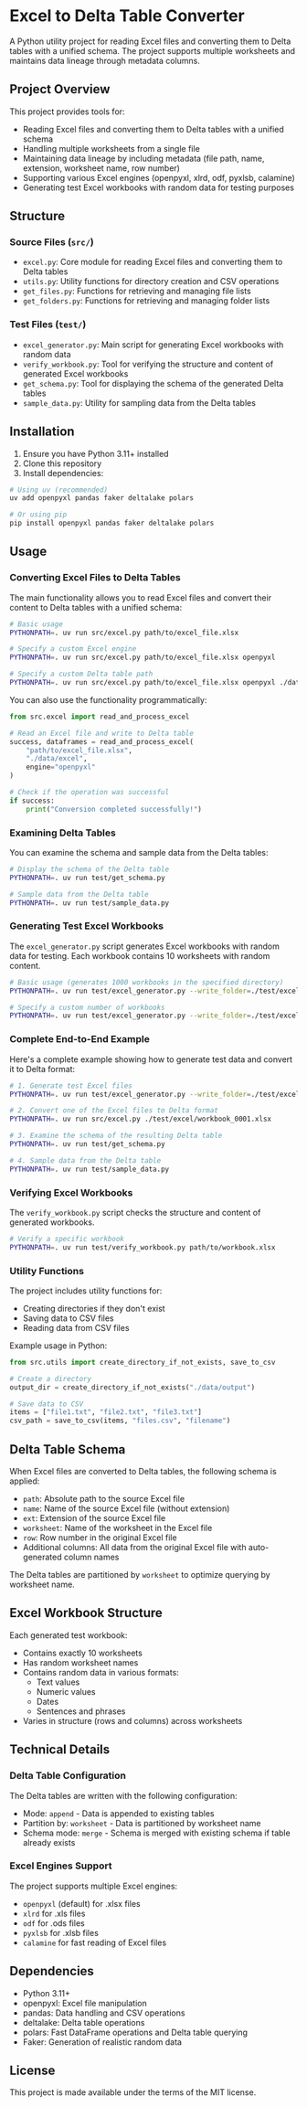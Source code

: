 # Excel to Delta Table Converter

A Python utility project for reading Excel files and converting them to Delta tables with a unified schema. The project supports multiple worksheets and maintains data lineage through metadata columns.

## Project Overview

This project provides tools for:
- Reading Excel files and converting them to Delta tables with a unified schema
- Handling multiple worksheets from a single file
- Maintaining data lineage by including metadata (file path, name, extension, worksheet name, row number)
- Supporting various Excel engines (openpyxl, xlrd, odf, pyxlsb, calamine)
- Generating test Excel workbooks with random data for testing purposes

## Structure

### Source Files (`src/`)

- `excel.py`: Core module for reading Excel files and converting them to Delta tables
- `utils.py`: Utility functions for directory creation and CSV operations
- `get_files.py`: Functions for retrieving and managing file lists
- `get_folders.py`: Functions for retrieving and managing folder lists

### Test Files (`test/`)

- `excel_generator.py`: Main script for generating Excel workbooks with random data
- `verify_workbook.py`: Tool for verifying the structure and content of generated Excel workbooks
- `get_schema.py`: Tool for displaying the schema of the generated Delta tables
- `sample_data.py`: Utility for sampling data from the Delta tables

## Installation

1. Ensure you have Python 3.11+ installed
2. Clone this repository
3. Install dependencies:

```bash
# Using uv (recommended)
uv add openpyxl pandas faker deltalake polars

# Or using pip
pip install openpyxl pandas faker deltalake polars
```

## Usage

### Converting Excel Files to Delta Tables

The main functionality allows you to read Excel files and convert their content to Delta tables with a unified schema:

```bash
# Basic usage
PYTHONPATH=. uv run src/excel.py path/to/excel_file.xlsx

# Specify a custom Excel engine
PYTHONPATH=. uv run src/excel.py path/to/excel_file.xlsx openpyxl

# Specify a custom Delta table path
PYTHONPATH=. uv run src/excel.py path/to/excel_file.xlsx openpyxl ./data/custom_delta
```

You can also use the functionality programmatically:

```python
from src.excel import read_and_process_excel

# Read an Excel file and write to Delta table
success, dataframes = read_and_process_excel(
    "path/to/excel_file.xlsx", 
    "./data/excel", 
    engine="openpyxl"
)

# Check if the operation was successful
if success:
    print("Conversion completed successfully!")
```

### Examining Delta Tables

You can examine the schema and sample data from the Delta tables:

```bash
# Display the schema of the Delta table
PYTHONPATH=. uv run test/get_schema.py

# Sample data from the Delta table
PYTHONPATH=. uv run test/sample_data.py
```

### Generating Test Excel Workbooks

The `excel_generator.py` script generates Excel workbooks with random data for testing. Each workbook contains 10 worksheets with random content.

```bash
# Basic usage (generates 1000 workbooks in the specified directory)
PYTHONPATH=. uv run test/excel_generator.py --write_folder=./test/excel

# Specify a custom number of workbooks
PYTHONPATH=. uv run test/excel_generator.py --write_folder=./test/excel --num_workbooks=50
```

### Complete End-to-End Example

Here's a complete example showing how to generate test data and convert it to Delta format:

```bash
# 1. Generate test Excel files
PYTHONPATH=. uv run test/excel_generator.py --write_folder=./test/excel --num_workbooks=10

# 2. Convert one of the Excel files to Delta format
PYTHONPATH=. uv run src/excel.py ./test/excel/workbook_0001.xlsx

# 3. Examine the schema of the resulting Delta table
PYTHONPATH=. uv run test/get_schema.py

# 4. Sample data from the Delta table
PYTHONPATH=. uv run test/sample_data.py
```

### Verifying Excel Workbooks

The `verify_workbook.py` script checks the structure and content of generated workbooks.

```bash
# Verify a specific workbook
PYTHONPATH=. uv run test/verify_workbook.py path/to/workbook.xlsx
```

### Utility Functions

The project includes utility functions for:

- Creating directories if they don't exist
- Saving data to CSV files
- Reading data from CSV files

Example usage in Python:

```python
from src.utils import create_directory_if_not_exists, save_to_csv

# Create a directory
output_dir = create_directory_if_not_exists("./data/output")

# Save data to CSV
items = ["file1.txt", "file2.txt", "file3.txt"]
csv_path = save_to_csv(items, "files.csv", "filename")
```

## Delta Table Schema

When Excel files are converted to Delta tables, the following schema is applied:

- `path`: Absolute path to the source Excel file
- `name`: Name of the source Excel file (without extension)
- `ext`: Extension of the source Excel file
- `worksheet`: Name of the worksheet in the Excel file
- `row`: Row number in the original Excel file
- Additional columns: All data from the original Excel file with auto-generated column names

The Delta tables are partitioned by `worksheet` to optimize querying by worksheet name.

## Excel Workbook Structure

Each generated test workbook:
- Contains exactly 10 worksheets
- Has random worksheet names
- Contains random data in various formats:
  - Text values
  - Numeric values
  - Dates
  - Sentences and phrases
- Varies in structure (rows and columns) across worksheets

## Technical Details

### Delta Table Configuration

The Delta tables are written with the following configuration:
- Mode: `append` - Data is appended to existing tables
- Partition by: `worksheet` - Data is partitioned by worksheet name
- Schema mode: `merge` - Schema is merged with existing schema if table already exists

### Excel Engines Support

The project supports multiple Excel engines:
- `openpyxl` (default) for .xlsx files
- `xlrd` for .xls files 
- `odf` for .ods files
- `pyxlsb` for .xlsb files
- `calamine` for fast reading of Excel files

## Dependencies

- Python 3.11+
- openpyxl: Excel file manipulation
- pandas: Data handling and CSV operations
- deltalake: Delta table operations
- polars: Fast DataFrame operations and Delta table querying
- Faker: Generation of realistic random data

## License

This project is made available under the terms of the MIT license.

